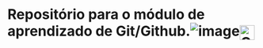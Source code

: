 # Repositório para  o módulo de aprendizado de Git/Github.![image](https://user-images.githubusercontent.com/94800658/163795986-1f352667-4ee3-48f7-bf5d-6d59e4414fa2.png)<img align="center" alt="GIT" height="30" widht="40" src="https://cdn.jsdelivr.net/gh/devicons/devicon/icons/git/git-original.svg">
